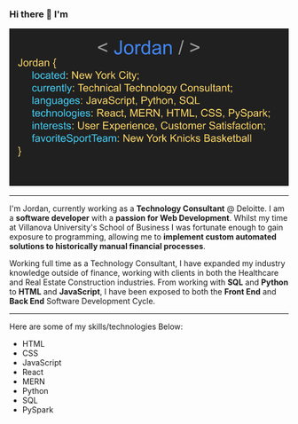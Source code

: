 ### Hi there 👋 I'm

![jordan html description](https://raw.githubusercontent.com/jaymbans/jaymbans/main/jordanHTML.png)

<hr>

I'm Jordan, currently working as a **Technology Consultant** @ Deloitte. I am a **software developer** with a **passion for Web Development**. Whilst my time at Villanova University's School of Business I was fortunate enough to gain exposure to programming, allowing me to **implement custom automated solutions to historically manual financial processes**.

Working full time as a Technology Consultant, I have expanded my industry knowledge outside of finance, working with clients in both the Healthcare and Real Estate Construction industries. From working with **SQL** and **Python** to **HTML** and **JavaScript**, I have been exposed to both the **Front End** and **Back End** Software Development Cycle.

<hr>

Here are some of my skills/technologies Below:
- HTML
- CSS
- JavaScript
- React
- MERN
- Python
- SQL
- PySpark
